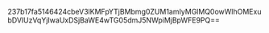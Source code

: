 237b17fa5146424cbeV3lKMFpYTjBMbmg0ZUM1amIyMGlMQ0owWlhOMExubDVlUzVqYjIwaUxDSjBaWE4wTG05dmJ5NWpiMjBpWFE9PQ==